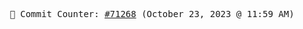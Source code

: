 <p align="center">
    <samp>
        📮 Commit Counter: <a href="https://github.com/Javascript-void0/Javascript-void0/commits/main">#71268</a> (October 23, 2023 @ 11:59 AM)
    </samp>
</p>